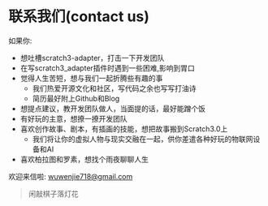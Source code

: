 # 联系我们(contact us)
如果你:

*  想吐槽scratch3-adapter，打击一下开发团队
*  在写scratch3_adapter插件时遇到一些困难,影响到胃口
*  觉得人生苦短，想与我们一起折腾些有趣的事
    *  我们热爱开源文化和社区，写代码之余也写写打油诗
    *  简历最好附上Github和Blog
*  想提点建议，教开发团队做人，当面提的话，最好能蹭个饭
*  有好玩的主意，想撩一撩开发团队
*  喜欢创作故事、剧本，有插画的技能，想把故事搬到Scratch3.0上
    *  我们将让你的虚拟人物与现实交融在一起，供你差遣各种好玩的物联网设备和AI
*  喜欢柏拉图和罗素，想找个雨夜聊聊人生

欢迎来信啦:  wuwenjie718@gmail.com

>  闲敲棋子落灯花
